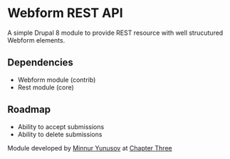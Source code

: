# Webform REST API

A simple Drupal 8 module to provide REST resource with well strucutured Webform elements.

## Dependencies 

* Webform module (contrib)
* Rest module (core)

## Roadmap

* Ability to accept submissions
* Ability to delete submissions

Module developed by [Minnur Yunusov](https://www.minnur.com) at [Chapter Three](https://www.chapterthree.com)
